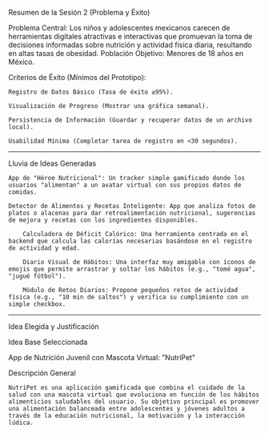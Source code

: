 Resumen de la Sesión 2 (Problema y Éxito)

Problema Central: Los niños y adolescentes mexicanos carecen de herramientas digitales atractivas e interactivas que promuevan la toma de decisiones informadas sobre nutrición y actividad física diaria, resultando en altas tasas de obesidad. Población Objetivo: Menores de 18 años en México.

Criterios de Éxito (Mínimos del Prototipo):

    Registro de Datos Básico (Tasa de éxito ≥95%).

    Visualización de Progreso (Mostrar una gráfica semanal).

    Persistencia de Información (Guardar y recuperar datos de un archivo local).

    Usabilidad Mínima (Completar tarea de registro en <30 segundos).

------------------------------------------------------------------------------------------------------------------------

Lluvia de Ideas Generadas

    App de "Héroe Nutricional": Un tracker simple gamificado donde los usuarios "alimentan" a un avatar virtual con sus propios datos de comidas.

    Detector de Alimentos y Recetas Inteligente: App que analiza fotos de platos o alacenas para dar retroalimentación nutricional, sugerencias de mejora y recetas con los ingredientes disponibles.

        Calculadora de Déficit Calórico: Una herramienta centrada en el backend que calcula las calorías necesarias basándose en el registro de actividad y edad.

        Diario Visual de Hábitos: Una interfaz muy amigable con íconos de emojis que permite arrastrar y soltar los hábitos (e.g., "tomé agua", "jugué fútbol").

        Módulo de Retos Diarios: Propone pequeños retos de actividad física (e.g., "10 min de saltos") y verifica su cumplimiento con un simple checkbox.

------------------------------------------------------------------------------------------------------------------------

Idea Elegida y Justificación

Idea Base Seleccionada
    
App de Nutrición Juvenil con Mascota Virtual: "NutriPet"


Descripción General
    
    NutriPet es una aplicación gamificada que combina el cuidado de la salud con una mascota virtual que evoluciona en función de los hábitos alimenticios saludables del usuario. Su objetivo principal es promover una alimentación balanceada entre adolescentes y jóvenes adultos a través de la educación nutricional, la motivación y la interacción lúdica.


